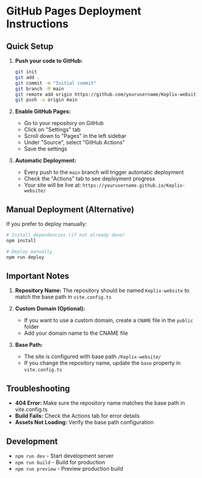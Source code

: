 # GitHub Pages Deployment Instructions

## Quick Setup

1. **Push your code to GitHub:**
   ```bash
   git init
   git add .
   git commit -m "Initial commit"
   git branch -M main
   git remote add origin https://github.com/yourusername/Keplix-website.git
   git push -u origin main
   ```

2. **Enable GitHub Pages:**
   - Go to your repository on GitHub
   - Click on "Settings" tab
   - Scroll down to "Pages" in the left sidebar
   - Under "Source", select "GitHub Actions"
   - Save the settings

3. **Automatic Deployment:**
   - Every push to the `main` branch will trigger automatic deployment
   - Check the "Actions" tab to see deployment progress
   - Your site will be live at: `https://yourusername.github.io/Keplix-website/`

## Manual Deployment (Alternative)

If you prefer to deploy manually:

```bash
# Install dependencies (if not already done)
npm install

# Deploy manually
npm run deploy
```

## Important Notes

1. **Repository Name:** The repository should be named `Keplix-website` to match the base path in `vite.config.ts`

2. **Custom Domain (Optional):** 
   - If you want to use a custom domain, create a `CNAME` file in the `public` folder
   - Add your domain name to the CNAME file

3. **Base Path:** 
   - The site is configured with base path `/Keplix-website/`
   - If you change the repository name, update the `base` property in `vite.config.ts`

## Troubleshooting

- **404 Error:** Make sure the repository name matches the base path in vite.config.ts
- **Build Fails:** Check the Actions tab for error details
- **Assets Not Loading:** Verify the base path configuration

## Development

- `npm run dev` - Start development server
- `npm run build` - Build for production
- `npm run preview` - Preview production build
